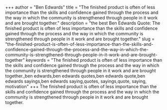 +++
author = "Ben Edwards"
title = "The finished product is often of less importance than the skills and confidence gained through the process and the way in which the community is strengthened through people in it work and are brought together."
description = "the best Ben Edwards Quote: The finished product is often of less importance than the skills and confidence gained through the process and the way in which the community is strengthened through people in it work and are brought together."
slug = "the-finished-product-is-often-of-less-importance-than-the-skills-and-confidence-gained-through-the-process-and-the-way-in-which-the-community-is-strengthened-through-people-in-it-work-and-are-brought-together"
keywords = "The finished product is often of less importance than the skills and confidence gained through the process and the way in which the community is strengthened through people in it work and are brought together.,ben edwards,ben edwards quotes,ben edwards quote,ben edwards sayings,ben edwards saying,quotes, sayings,quote, saying, motivation"
+++
The finished product is often of less importance than the skills and confidence gained through the process and the way in which the community is strengthened through people in it work and are brought together.
